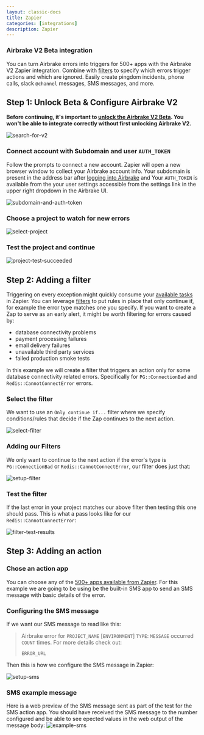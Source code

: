 ```yaml
---
layout: classic-docs
title: Zapier
categories: [integrations]
description: Zapier
---
```


### **Airbrake V2 Beta** integration
You can turn Airbrake errors into triggers for 500+ apps with the Airbrake V2
Zapier integration. Combine with
[filters](https://zapier.com/learn/how-to-use-zapier/custom-filters/) to
specify which errors trigger actions and which are ignored. Easily create
pingdom incidents, phone calls, slack `@channel` messages, SMS messages, and
more.

## Step 1: Unlock Beta & Configure Airbrake V2

**Before continuing, it's important to [unlock the Airbrake V2 Beta](https://zapier.com/developer/invite/43597/a3ddaac2be57f3689b589faf761460bd/).
You won't be able to integrate correctly without first unlocking Airbrake V2.**

![search-for-v2](/docs/assets/img/docs/integrations/zapier/search-for-v2.png)

### Connect account with **Subdomain** and user `AUTH_TOKEN`
Follow the prompts to connect a new account.
Zapier will open a new browser window to collect your Airbrake account info.
Your subdomain is present in the address bar after [logging
into Airbrake](https://airbrake.io/login) and Your `AUTH_TOKEN` is available
from the your user settings accessible from the settings link in the upper
right dropdown in the Airbrake UI.

![subdomain-and-auth-token](/docs/assets/img/docs/integrations/zapier/subdomain-and-auth-token.png)

### Choose a project to watch for new errors
![select-project](/docs/assets/img/docs/integrations/zapier/select-project.png)

### Test the project and continue
![project-test-succeeded](/docs/assets/img/docs/integrations/zapier/project-test-succeeded.png)

## Step 2: Adding a filter
Triggering on every exception might quickly consume your [available
tasks](https://zapier.com/help/tasks/#what-is-a-task) in Zapier. You can leverage
[filters](https://zapier.com/learn/how-to-use-zapier/custom-filters/) to put rules
in place that only continue if, for example the error type matches one you
specify. If you want to create a Zap to serve as an early alert, it might be
worth filtering for errors caused by:

- database connectivity problems
- payment processing failures
- email delivery failures
- unavailable third party services
- failed production smoke tests

In this example we will create a filter that triggers an action only for some
database connectivity related errors. Specifically for `PG::ConnectionBad` and
`Redis::CannotConnectError` errors.

### Select the filter
We want to use an `Only continue if...` filter where we specify conditions/rules
that decide if the Zap continues to the next action.

![select-filter](/docs/assets/img/docs/integrations/zapier/select-filter.png)

### Adding our Filters
We only want to continue to the next action if the error's type is
`PG::ConnectionBad` or `Redis::CannotConnectError`, our filter does just that:

![setup-filter](/docs/assets/img/docs/integrations/zapier/setup-filter.png)

### Test the filter
If the last error in your project matches our above filter then testing this
one should pass. This is what a pass looks like for our `Redis::CannotConnectError`:

![filter-test-results](/docs/assets/img/docs/integrations/zapier/filter-test-results.png)

## Step 3: Adding an action

### Chose an action app
You can choose any of the [500+ apps available from
Zapier](https://zapier.com/app/explore). For this example we are going to be
using be the built-in SMS app to send an SMS message with basic details of the
error.

### Configuring the SMS message

If we want our SMS message to read like this:

>Airbrake error for `PROJECT_NAME` [`ENVIRONMENT`] `TYPE`: `MESSAGE` occurred
`COUNT` times.
For more details check out:
>
>`ERROR_URL`

Then this is how we configure the SMS message in Zapier:

![setup-sms](/docs/assets/img/docs/integrations/zapier/setup-sms.png)

### SMS example message
Here is a  web preview of the SMS message sent as part of the test for the SMS
action app.  You should have received the SMS message to the number configured
and be able to see epected values in the web output of the message body:
![example-sms](/docs/assets/img/docs/integrations/zapier/example-sms.png)

